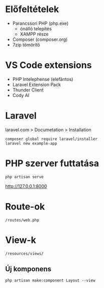 # Előfeltételek

- Parancssori PHP (php.exe) 
    - önálló telepítés
    - XAMPP része
- Composer (composer.org)
- 7zip tömörítő

# VS Code extensions
- PHP Intelephense (elefántos)
- Laravel Extension Pack
- Thunder Client
- Cody AI

# Laravel
laravel.com > Documetation > Installation
```
composer global require laravel/installer
laravel new example-app
```

# PHP szerver futtatása
`php artisan serve`

http://127.0.0.1:8000

# Route-ok
`/routes/web.php`

# View-k
`/resources/views/`

## Új komponens
`php artisan make:component Layout --view`